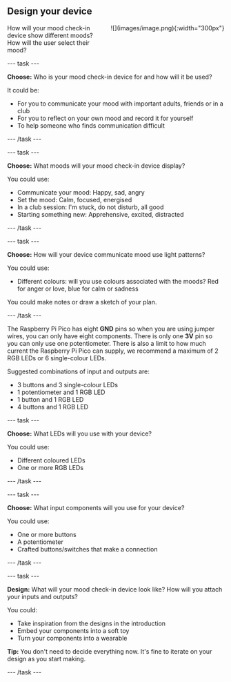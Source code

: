 ## Design your device

<div style="display: flex; flex-wrap: wrap">
<div style="flex-basis: 200px; flex-grow: 1; margin-right: 15px;">
How will your mood check-in device show different moods? How will the user select their mood? 
</div>
<div>
![](images/image.png){:width="300px"}
</div>
</div>

--- task ---

**Choose:** Who is your mood check-in device for and how will it be used?

It could be: 
+ For you to communicate your mood with important adults, friends or in a club
+ For you to reflect on your own mood and record it for yourself 
+ To help someone who finds communication difficult 

--- /task ---

--- task ---

**Choose:** What moods will your mood check-in device display?

You could use:
+ Communicate your mood: Happy, sad, angry
+ Set the mood: Calm, focused, energised
+ In a club session: I'm stuck, do not disturb, all good 
+ Starting something new: Apprehensive, excited, distracted

--- /task ---

--- task ---

**Choose:** How will your device communicate mood use light patterns?

You could use: 
+ Different colours: will you use colours associated with the moods? Red for anger or love, blue for calm or sadness 


You could make notes or draw a sketch of your plan. 

--- /task ---

The Raspberry Pi Pico has eight **GND** pins so when you are using jumper wires, you can only have eight components. There is only one **3V** pin so you can only use one potentiometer. There is also a limit to how much current the Raspberry Pi Pico can supply, we recommend a maximum of 2 RGB LEDs or 6 single-colour LEDs. 

Suggested combinations of input and outputs are:
+ 3 buttons and 3 single-colour LEDs
+ 1 potentiometer and 1 RGB LED
+ 1 button and 1 RGB LED
+ 4 buttons and 1 RGB LED

--- task ---

**Choose:** What LEDs will you use with your device?

You could use:
+ Different coloured LEDs
+ One or more RGB LEDs

--- /task ---

--- task ---

**Choose:** What input components will you use for your device?

You could use:
+ One or more buttons
+ A potentiometer
+ Crafted buttons/switches that make a connection

--- /task ---

--- task ---

**Design:** What will your mood check-in device look like? How will you attach your inputs and outputs?

You could:
+ Take inspiration from the designs in the introduction
+ Embed your components into a soft toy
+ Turn your components into a wearable

**Tip:** You don't need to decide everything now. It's fine to iterate on your design as you start making. 

--- /task ---

